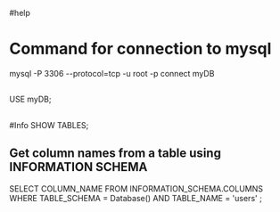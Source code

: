 #help
##
# Command for  connection to mysql
mysql -P 3306 --protocol=tcp -u root -p
connect myDB
##
USE myDB;
##

#Info
SHOW TABLES;
## Get column names from a table using INFORMATION SCHEMA
SELECT COLUMN_NAME
FROM INFORMATION_SCHEMA.COLUMNS
WHERE
TABLE_SCHEMA = Database()
AND TABLE_NAME = 'users' ;